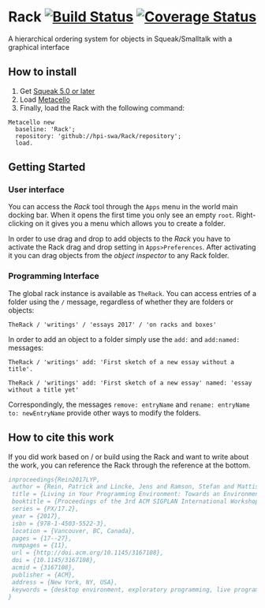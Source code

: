 # Rack [![Build Status](https://travis-ci.org/hpi-swa/Rack.svg?branch=master)](https://travis-ci.org/hpi-swa/Rack) [![Coverage Status](https://coveralls.io/repos/github/hpi-swa/Rack/badge.svg?branch=master)](https://coveralls.io/github/hpi-swa/Rack?branch=master)
A hierarchical ordering system for objects in Squeak/Smalltalk with a graphical interface

## How to install
1. Get [Squeak 5.0 or later](http://www.squeak.org)
2. Load [Metacello](https://github.com/dalehenrich/metacello-work)
3. Finally, load the Rack with the following command:

```Smalltalk
Metacello new
  baseline: 'Rack';
  repository: 'github://hpi-swa/Rack/repository';
  load.
```

## Getting Started

### User interface
You can access the *Rack* tool through the `Apps` menu in the world main docking bar. When it opens the first time you only see an empty `root`. Right-clicking on it gives you a menu which allows you to create a folder.

In order to use drag and drop to add objects to the *Rack* you have to activate the Rack drag and drop setting in `Apps>Preferences`. After activating it you can drag objects from the *object inspector* to any Rack folder.

### Programming Interface
The global rack instance is available as `TheRack`. You can access entries of a folder using the `/` message, regardless of whether they are folders or objects:

```Smalltalk
TheRack / 'writings' / 'essays 2017' / 'on racks and boxes'
```

In order to add an object to a folder simply use the `add:` and `add:named:` messages:

```Smalltalk
TheRack / 'writings' add: 'First sketch of a new essay without a title'.

TheRack / 'writings' add: 'First sketch of a new essay' named: 'essay without a title yet'
```

Correspondingly, the messages `remove: entryName` and `rename: entryName to: newEntryName` provide other ways to modify the folders.

## How to cite this work
If you did work based on / or build using the Rack and want to write about the work, you can reference the Rack through the reference at the bottom.

````Bibtex
inproceedings{Rein2017LYP,
 author = {Rein, Patrick and Lincke, Jens and Ramson, Stefan and Mattis, Toni and Hirschfeld, Robert},
 title = {Living in Your Programming Environment: Towards an Environment for Exploratory Adaptations of Productivity Tools},
 booktitle = {Proceedings of the 3rd ACM SIGPLAN International Workshop on Programming Experience},
 series = {PX/17.2},
 year = {2017},
 isbn = {978-1-4503-5522-3},
 location = {Vancouver, BC, Canada},
 pages = {17--27},
 numpages = {11},
 url = {http://doi.acm.org/10.1145/3167108},
 doi = {10.1145/3167108},
 acmid = {3167108},
 publisher = {ACM},
 address = {New York, NY, USA},
 keywords = {desktop environment, exploratory programming, live programming, productivity tools, programming environment},
} 
````
